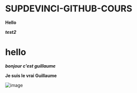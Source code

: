 # SUPDEVINCI-GITHUB-COURS
 
**Hello**

***test2***

**hello**
=======

***bonjour c'est guillaume***

**Je suis le vrai Guillaume**



 ![image](https://github.com/user-attachments/assets/06543255-b2bb-4c04-9595-d3bcb4ae98e2)
